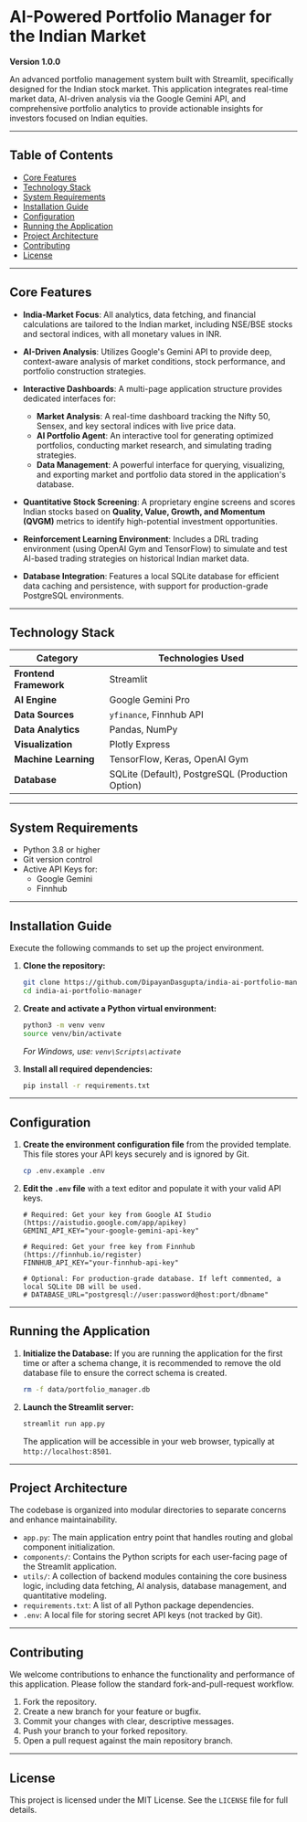# AI-Powered Portfolio Manager for the Indian Market

**Version 1.0.0**

An advanced portfolio management system built with Streamlit, specifically designed for the Indian stock market. This application integrates real-time market data, AI-driven analysis via the Google Gemini API, and comprehensive portfolio analytics to provide actionable insights for investors focused on Indian equities.

---

## Table of Contents

- [Core Features](#core-features)
- [Technology Stack](#technology-stack)
- [System Requirements](#system-requirements)
- [Installation Guide](#installation-guide)
- [Configuration](#configuration)
- [Running the Application](#running-the-application)
- [Project Architecture](#project-architecture)
- [Contributing](#contributing)
- [License](#license)

---

## Core Features

-   **India-Market Focus**: All analytics, data fetching, and financial calculations are tailored to the Indian market, including NSE/BSE stocks and sectoral indices, with all monetary values in INR.

-   **AI-Driven Analysis**: Utilizes Google's Gemini API to provide deep, context-aware analysis of market conditions, stock performance, and portfolio construction strategies.

-   **Interactive Dashboards**: A multi-page application structure provides dedicated interfaces for:
    -   **Market Analysis**: A real-time dashboard tracking the Nifty 50, Sensex, and key sectoral indices with live price data.
    -   **AI Portfolio Agent**: An interactive tool for generating optimized portfolios, conducting market research, and simulating trading strategies.
    -   **Data Management**: A powerful interface for querying, visualizing, and exporting market and portfolio data stored in the application's database.

-   **Quantitative Stock Screening**: A proprietary engine screens and scores Indian stocks based on **Quality, Value, Growth, and Momentum (QVGM)** metrics to identify high-potential investment opportunities.

-   **Reinforcement Learning Environment**: Includes a DRL trading environment (using OpenAI Gym and TensorFlow) to simulate and test AI-based trading strategies on historical Indian market data.

-   **Database Integration**: Features a local SQLite database for efficient data caching and persistence, with support for production-grade PostgreSQL environments.

---

## Technology Stack

| Category             | Technologies Used                                                                     |
| -------------------- | ------------------------------------------------------------------------------------- |
| **Frontend Framework** | Streamlit                                                                             |
| **AI Engine**        | Google Gemini Pro                                                                     |
| **Data Sources**     | `yfinance`, Finnhub API                                                               |
| **Data Analytics**   | Pandas, NumPy                                                                         |
| **Visualization**    | Plotly Express                                                                        |
| **Machine Learning** | TensorFlow, Keras, OpenAI Gym                                                         |
| **Database**         | SQLite (Default), PostgreSQL (Production Option)                                      |

---

## System Requirements

-   Python 3.8 or higher
-   Git version control
-   Active API Keys for:
    -   Google Gemini
    -   Finnhub

---

## Installation Guide

Execute the following commands to set up the project environment.

1.  **Clone the repository:**
    ```bash
    git clone https://github.com/DipayanDasgupta/india-ai-portfolio-manager.git
    cd india-ai-portfolio-manager
    ```

2.  **Create and activate a Python virtual environment:**
    ```bash
    python3 -m venv venv
    source venv/bin/activate
    ```
    *For Windows, use: `venv\Scripts\activate`*

3.  **Install all required dependencies:**
    ```bash
    pip install -r requirements.txt
    ```

---

## Configuration

1.  **Create the environment configuration file** from the provided template. This file stores your API keys securely and is ignored by Git.
    ```bash
    cp .env.example .env
    ```

2.  **Edit the `.env` file** with a text editor and populate it with your valid API keys.

    ```env
    # Required: Get your key from Google AI Studio (https://aistudio.google.com/app/apikey)
    GEMINI_API_KEY="your-google-gemini-api-key"

    # Required: Get your free key from Finnhub (https://finnhub.io/register)
    FINNHUB_API_KEY="your-finnhub-api-key"

    # Optional: For production-grade database. If left commented, a local SQLite DB will be used.
    # DATABASE_URL="postgresql://user:password@host:port/dbname"
    ```

---

## Running the Application

1.  **Initialize the Database:** If you are running the application for the first time or after a schema change, it is recommended to remove the old database file to ensure the correct schema is created.
    ```bash
    rm -f data/portfolio_manager.db
    ```

2.  **Launch the Streamlit server:**
    ```bash
    streamlit run app.py
    ```
    The application will be accessible in your web browser, typically at `http://localhost:8501`.

---

## Project Architecture

The codebase is organized into modular directories to separate concerns and enhance maintainability.

-   `app.py`: The main application entry point that handles routing and global component initialization.
-   `components/`: Contains the Python scripts for each user-facing page of the Streamlit application.
-   `utils/`: A collection of backend modules containing the core business logic, including data fetching, AI analysis, database management, and quantitative modeling.
-   `requirements.txt`: A list of all Python package dependencies.
-   `.env`: A local file for storing secret API keys (not tracked by Git).

---

## Contributing

We welcome contributions to enhance the functionality and performance of this application. Please follow the standard fork-and-pull-request workflow.

1.  Fork the repository.
2.  Create a new branch for your feature or bugfix.
3.  Commit your changes with clear, descriptive messages.
4.  Push your branch to your forked repository.
5.  Open a pull request against the main repository branch.

---

## License

This project is licensed under the MIT License. See the `LICENSE` file for full details.